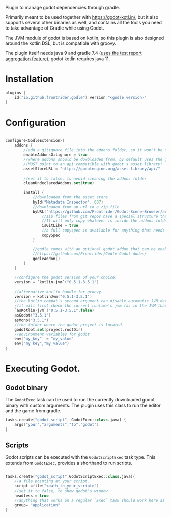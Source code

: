 Plugin to manage godot dependencies through gradle.

Primarily meant to be used together with https://godot-kotl.in/, but it also supports several other binaries as well, and contains all the tools you need to take advantage of Gradle while using Godot.

The JVM module of godot is based on kotlin, so this plugin is also designed around the kotlin DSL, but is compatible with groovy.

The plugin itself needs java 9 and gradle 7.4 ([uses the test report aggregation feature](https://docs.gradle.org/7.4/userguide/test_report_aggregation_plugin.html)), godot kotlin requires java 11.

# Installation

```kotlin
plugins {
    id("io.github.frontrider.godle") version "<godle version>"
}
```

# Configuration

```kotlin

configure<GodleExtension>{
    addons {
        //add a gitignore file into the addons folder, so it won't be committed into the repository.
        enableAddonsGitignore = true
        //where addons should be dowbloaded from, by default uses the godot asset library.
        //MUST point to an api compatible with godot's asset library!
        assetStoreURL = "https://godotengine.org/asset-library/api/"
        
        //set it to false, to avoid cleaning the addons folder
        cleanUndeclaredAddons.set(true)
        
        install {
            //downloaded from the asset store
            byId("Metadata Inspector", 637)
            //downloaded from an url to a zip file
            byURL("https://github.com/Frontrider/Godot-Scene-Browser/archive/refs/heads/master.zip") {
                //zip files from git repos have a special structure that is handled by the plugin.
                //It will only copy whatever is inside the addons folder of the repository.
                isGitLike = true
                //a full copyspec is available for anything that needs more than that.
                copySpec
            }

            //godle comes with an optional godot addon that can be enabled. 
            //https://github.com/Frontrider/Godle-Godot-Addon/
            godleAddon()
        }
    }
    
    //configure the godot version of your choice.
    version = `kotlin-jvm`("0.5.1-3.5.1")
    
    //alternative kotlin handle for groovy.
    version = kotlinJvm("0.5.1-3.5.1")
    //the kotlin compat's second argument can disable automatic JVM detection.
    //it will first check the current runtime's jvm (as in the JVM that runs gradle right now), then the environment.
    `asKotlin-jvm`("0.5.1-3.5.1",false) 
    asGodot("3.5.1") 
    asMono("3.5.1") 
    //the folder where the godot project is located.
    godotRoot.set(project.rootDir)
    //environment variables for godot
    env["my_key"] = "my_value"
    env("my_key","my_value")
}

```


# Executing Godot.

## Godot binary

The `GodotExec` task can be used to run the currently downloaded godot binary with custom arguments. The plugin uses this class to run the editor and the game from gradle. 

```kotlin
tasks.create("godot_script", GodotExec::class.java) {
    args("your","arguments","to","godot")
}
```


## Scripts

Godot scripts can be executed with the `GodotScriptExec` task type.
This extends from `GodotExec`, provides a shorthand to run scripts.

```kotlin

tasks.create("godot_script",GodotScriptExec::class.java){
    //a file pointing at your script.
    script =file("<path_to_your_script>")
    //set it to false, to show godot's window
    headless = true
    //anything that works on a regular `Exec` task should work here as well. 
    group= "application"
}

```